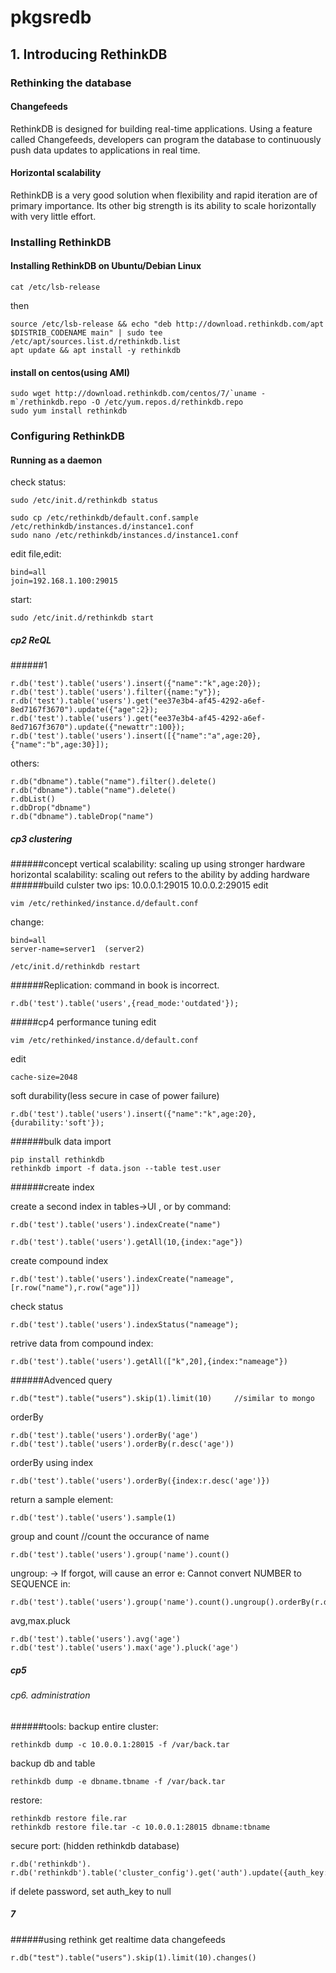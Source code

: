 # pkgsredb
## 1. Introducing RethinkDB
### Rethinking the database
#### Changefeeds
RethinkDB is designed for building real-time applications. Using a feature called Changefeeds, developers can program the database to continuously push data updates to applications in real time.  

#### Horizontal scalability
RethinkDB is a very good solution when flexibility and rapid iteration are of primary importance. Its other big strength is its ability to scale horizontally with very little effort.

### Installing RethinkDB
#### Installing RethinkDB on Ubuntu/Debian Linux
```
cat /etc/lsb-release
```
then
```
source /etc/lsb-release && echo "deb http://download.rethinkdb.com/apt $DISTRIB_CODENAME main" | sudo tee /etc/apt/sources.list.d/rethinkdb.list
apt update && apt install -y rethinkdb
```
#### install on centos(using AMI)
```
sudo wget http://download.rethinkdb.com/centos/7/`uname -m`/rethinkdb.repo -O /etc/yum.repos.d/rethinkdb.repo
sudo yum install rethinkdb
```
### Configuring RethinkDB
#### Running as a daemon
check status:
```
sudo /etc/init.d/rethinkdb status
```
```
sudo cp /etc/rethinkdb/default.conf.sample /etc/rethinkdb/instances.d/instance1.conf
sudo nano /etc/rethinkdb/instances.d/instance1.conf
```


edit file,edit:
```
bind=all
join=192.168.1.100:29015
```

start:
```
sudo /etc/init.d/rethinkdb start
```

##### cp2 ReQL
######1
```
r.db('test').table('users').insert({"name":"k",age:20});
r.db('test').table('users').filter({name:"y"});
r.db('test').table('users').get("ee37e3b4-af45-4292-a6ef-8ed7167f3670").update({"age":2});
r.db('test').table('users').get("ee37e3b4-af45-4292-a6ef-8ed7167f3670").update({"newattr":100});
r.db('test').table('users').insert([{"name":"a",age:20},{"name":"b",age:30}]);
```
others:
```
r.db("dbname").table("name").filter().delete()
r.db("dbname").table("name").delete()
r.dbList()
r.dbDrop("dbname")
r.db("dbname").tableDrop("name")
```
##### cp3 clustering
######concept
vertical scalability: scaling up using stronger hardware
horizontal scalability: scaling out refers to the ability by adding hardware
######build culster
two ips: 10.0.0.1:29015  10.0.0.2:29015
edit 
```
vim /etc/rethinked/instance.d/default.conf
```

change:
```
bind=all
server-name=server1  (server2)
```
```
/etc/init.d/rethinkdb restart
```

######Replication:
command in book is incorrect.
```
r.db('test').table('users',{read_mode:'outdated'});
```


#####cp4 performance tuning
edit 
```
vim /etc/rethinked/instance.d/default.conf
```
edit
```
cache-size=2048
```

soft durability(less secure in case of power failure)
```
r.db('test').table('users').insert({"name":"k",age:20},{durability:'soft'});
```

######bulk data import
```
pip install rethinkdb
rethinkdb import -f data.json --table test.user
```

######create index

create a second index in tables->UI , or by command:
```
r.db('test').table('users').indexCreate("name")
```

```
r.db('test').table('users').getAll(10,{index:"age"})
```

create compound index
```
r.db('test').table('users').indexCreate("nameage",[r.row("name"),r.row("age")])
```
check status
```
r.db('test').table('users').indexStatus("nameage");
```
retrive data from compound index:
```
r.db('test').table('users').getAll(["k",20],{index:"nameage"})
```
######Advenced query
```
r.db("test").table("users").skip(1).limit(10)     //similar to mongo
```

orderBy
```
r.db('test').table('users').orderBy('age')
r.db('test').table('users').orderBy(r.desc('age'))
```

orderBy using index
```
r.db('test').table('users').orderBy({index:r.desc('age')})
```

return a sample element:
```
r.db('test').table('users').sample(1)
```

group and count  //count the occurance of name
```
r.db('test').table('users').group('name').count()
```

ungroup:  -> If forgot, will cause an error  e: Cannot convert NUMBER to SEQUENCE in:
```
r.db('test').table('users').group('name').count().ungroup().orderBy(r.desc('reduction')).limit(3)
```
avg,max.pluck
```
r.db('test').table('users').avg('age')
r.db('test').table('users').max('age').pluck('age')
```


##### cp5



###### cp6. administration
######tools:
backup entire cluster:
```
rethinkdb dump -c 10.0.0.1:28015 -f /var/back.tar
```

backup db and table
```
rethinkdb dump -e dbname.tbname -f /var/back.tar
```

restore:
```
rethinkdb restore file.rar
rethinkdb restore file.tar -c 10.0.0.1:28015 dbname:tbname
```

secure port: (hidden rethinkdb database)
```
r.db('rethinkdb').
r.db('rethinkdb').table('cluster_config').get('auth').update({auth_key:'pas'})
```
if delete password, set auth_key to null



##### 7 
######using rethink
get realtime data changefeeds
```
r.db("test").table("users").skip(1).limit(10).changes()
```
